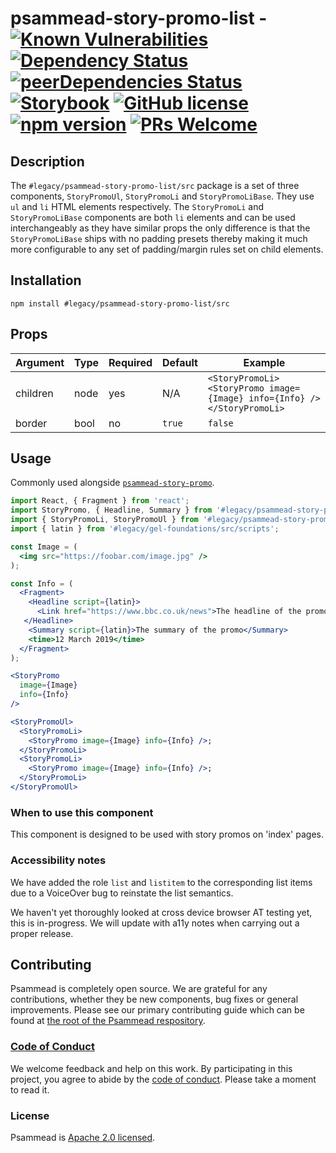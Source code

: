 # psammead-story-promo-list - [![Known Vulnerabilities](https://snyk.io/test/github/bbc/psammead/badge.svg?targetFile=packages%2Fcomponents%2Fpsammead-story-promo-list%2Fpackage.json)](https://snyk.io/test/github/bbc/psammead?targetFile=packages%2Fcomponents%2Fpsammead-story-promo-list%2Fpackage.json) [![Dependency Status](https://david-dm.org/bbc/psammead.svg?path=packages/components/psammead-story-promo)](https://david-dm.org/bbc/psammead?path=packages/components/psammead-story-promo) [![peerDependencies Status](https://david-dm.org/bbc/psammead/peer-status.svg?path=packages/components/psammead-story-promo)](https://david-dm.org/bbc/psammead?path=packages/components/psammead-story-promo&type=peer) [![Storybook](https://raw.githubusercontent.com/storybooks/story-promo-list/master/badge/badge-storybook.svg?sanitize=true)](https://bbc.github.io/psammead/?path=/story/story-promo-list--default) [![GitHub license](https://img.shields.io/badge/license-Apache%202.0-blue.svg)](https://github.com/bbc/psammead/blob/latest/LICENSE) [![npm version](https://img.shields.io/npm/v/#legacy/psammead-story-promo-list/src.svg)](https://www.npmjs.com/package/#legacy/psammead-story-promo-list/src) [![PRs Welcome](https://img.shields.io/badge/PRs-welcome-brightgreen.svg)](https://github.com/bbc/psammead/blob/latest/CONTRIBUTING.md)

## Description

The `#legacy/psammead-story-promo-list/src` package is a set of three components, `StoryPromoUl`, `StoryPromoLi` and `StoryPromoLiBase`. They use `ul` and `li` HTML elements respectively. The `StoryPromoLi` and `StoryPromoLiBase` components are both `li` elements and can be used interchangeably as they have similar props the only difference is that the `StoryPromoLiBase` ships with no padding presets thereby making it much more configurable to any set of padding/margin rules set on child elements.

## Installation

`npm install #legacy/psammead-story-promo-list/src`

## Props

<!-- prettier-ignore -->
| Argument | Type | Required | Default | Example        |
| -------- | ---- | -------- | ------- | -------------- |
| children | node | yes      | N/A     | `<StoryPromoLi><StoryPromo image={Image} info={Info} /></StoryPromoLi>` |
| border   | bool | no       | `true`    | `false` |

## Usage

Commonly used alongside [`psammead-story-promo`](https://github.com/BBC-News/psammead/tree/latest/packages/components/psammead-story-promo).

```jsx
import React, { Fragment } from 'react';
import StoryPromo, { Headline, Summary } from '#legacy/psammead-story-promo/src';
import { StoryPromoLi, StoryPromoUl } from '#legacy/psammead-story-promo-list/src';
import { latin } from '#legacy/gel-foundations/src/scripts';

const Image = (
  <img src="https://foobar.com/image.jpg" />
);

const Info = (
  <Fragment>
    <Headline script={latin}>
      <Link href="https://www.bbc.co.uk/news">The headline of the promo</Link>
   </Headline>
    <Summary script={latin}>The summary of the promo</Summary>
    <time>12 March 2019</time>
  </Fragment>
);

<StoryPromo
  image={Image}
  info={Info}
/>

<StoryPromoUl>
  <StoryPromoLi>
    <StoryPromo image={Image} info={Info} />;
  </StoryPromoLi>
  <StoryPromoLi>
    <StoryPromo image={Image} info={Info} />;
  </StoryPromoLi>
</StoryPromoUl>

```

### When to use this component

This component is designed to be used with story promos on 'index' pages.

<!-- ### When not to use this component -->

### Accessibility notes

We have added the role `list` and `listitem` to the corresponding list items due to a VoiceOver bug to reinstate the list semantics.

We haven't yet thoroughly looked at cross device browser AT testing yet, this is in-progress. We will update with a11y notes when carrying out a proper release.

<!-- ## Roadmap -->

## Contributing

Psammead is completely open source. We are grateful for any contributions, whether they be new components, bug fixes or general improvements. Please see our primary contributing guide which can be found at [the root of the Psammead respository](https://github.com/bbc/psammead/blob/latest/CONTRIBUTING.md).

### [Code of Conduct](https://github.com/bbc/psammead/blob/latest/CODE_OF_CONDUCT.md)

We welcome feedback and help on this work. By participating in this project, you agree to abide by the [code of conduct](https://github.com/bbc/psammead/blob/latest/CODE_OF_CONDUCT.md). Please take a moment to read it.

### License

Psammead is [Apache 2.0 licensed](https://github.com/bbc/psammead/blob/latest/LICENSE).
